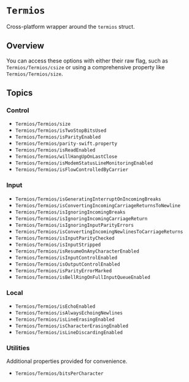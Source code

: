 # ``Termios``

Cross-platform wrapper around the `termios` struct.

## Overview

You can access these options with either their raw flag, such as ``Termios/Termios/csize`` or using a comprehensive property like ``Termios/Termios/size``.

## Topics

### Control

- ``Termios/Termios/size``
- ``Termios/Termios/isTwoStopBitsUsed``
- ``Termios/Termios/isParityEnabled``
- ``Termios/Termios/parity-swift.property``
- ``Termios/Termios/isReadEnabled``
- ``Termios/Termios/willHangUpOnLastClose``
- ``Termios/Termios/isModemStatusLineMonitoringEnabled``
- ``Termios/Termios/isFlowControlledByCarrier``

### Input

- ``Termios/Termios/isGeneratingInterruptOnIncomingBreaks``
- ``Termios/Termios/isConvertingIncomingCarriageReturnsToNewline``
- ``Termios/Termios/isIgnoringIncomingBreaks``
- ``Termios/Termios/isIgnoringIncomingCarriageReturn``
- ``Termios/Termios/isIgnoringInputParityErrors``
- ``Termios/Termios/isConvertingIncomingNewlinesToCarriageReturns``
- ``Termios/Termios/isInputParityChecked``
- ``Termios/Termios/isInputStripped``
- ``Termios/Termios/isResumeOnAnyCharacterEnabled``
- ``Termios/Termios/isInputControlEnabled``
- ``Termios/Termios/isOutputControlEnabled``
- ``Termios/Termios/isParityErrorMarked``
- ``Termios/Termios/isBellRingOnFullInputQueueEnabled``

### Local

- ``Termios/Termios/isEchoEnabled``
- ``Termios/Termios/isAlwaysEchoingNewlines``
- ``Termios/Termios/isLineErasingEnabled``
- ``Termios/Termios/isCharacterErasingEnabled``
- ``Termios/Termios/isLineDiscardingEnabled``

### Utilities

Additional properties provided for convenience.

- ``Termios/Termios/bitsPerCharacter``
